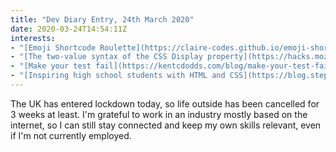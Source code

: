 ```yaml
---
title: "Dev Diary Entry, 24th March 2020"
date: 2020-03-24T14:54:11Z
interests:
- "[Emoji Shortcode Roulette](https://claire-codes.github.io/emoji-shortcode-roulette/) - I made a single-page site that generates a random emoji and its accompanying GitHub shortcode for fun."
- "[The two-value syntax of the CSS Display property](https://hacks.mozilla.org/2019/10/the-two-value-syntax-of-the-css-display-property/) - The display property in CSS is being refactored, so that flex => block flex and inline-flex => inline flex. This is only available in Firefox right now and should make this property easier to understand."
- "[Make your test fail](https://kentcdodds.com/blog/make-your-test-fail) - When doing TDD always begin with a failing test and then fix it, don't skip straight to green. I've been guilty of this myself."
- "[Inspiring high school students with HTML and CSS](https://blog.stephaniestimac.com/posts/2020/01/inspiring-high-school-students-tech) - I liked the author states she wants to be a visible female role model for girls. The author made a good point in that there isn't an easy way to be exposed to web dev, as most platforms girls use nowadays are customisation-free unlike MySpace etc in the old days."
---
```


The UK has entered lockdown today, so life outside has been cancelled for 3 weeks at least. I'm grateful to work in an industry mostly based on the internet, so I can still stay connected and keep my own skills relevant, even if I'm not currently employed.